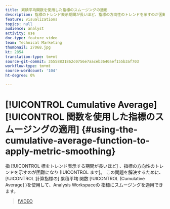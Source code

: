 ```yaml
---
title: 累積平均関数を使用した指標のスムージングの適用
description: 指標のトレンド表示期間が長いほど、指標の方向性のトレンドを示すのが困難になります。 この問題を解決するために、計算指標の累積平均関数を使用して、Analysis Workspaceの指標にスムージングを適用できます。
feature: visualizations
topics: null
audience: analyst
activity: use
doc-type: feature video
team: Technical Marketing
thumbnail: 27068.jpg
kt: 2854
translation-type: tm+mt
source-git-commit: 35558831862c0756e7aaceb3640aef155b3af703
workflow-type: tm+mt
source-wordcount: '104'
ht-degree: 0%

---
```



# [!UICONTROL Cumulative Average][!UICONTROL 関数を使用した指標のスムージングの適用] {#using-the-cumulative-average-function-to-apply-metric-smoothing}

指 [!UICONTROL 標をトレンド表示する期間が長いほど] 、指標の方向性のトレンドを示すのが困難になり [!UICONTROL ます]。 この問題を解決するために、 [!UICONTROL 計算指標の] 累積平均  関数 [!UICONTROL (Cumulative Average] )を使用して、Analysis Workspaceの  指標にスムージングを適用できます。

>[!VIDEO](https://video.tv.adobe.com/v/27068/?quality=9)

